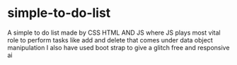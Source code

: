# simple-to-do-list
A simple to do list made by CSS HTML AND JS where JS plays most vital role to perform tasks like add and delete that comes under data object manipulation I also have used boot strap to give a glitch free and responsive ai
